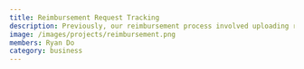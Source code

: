 ```yaml
---
title: Reimbursement Request Tracking
description: Previously, our reimbursement process involved uploading receipts to a shared drive and notifying an Authorized Signer in the team. When preparing the team budget, we realized how challenging and tedious it was to match the receipts with SOAS account records of reimbursements. To solve this problem, we created a Google Form to help with the recording and tracking of reimbursement requests.
image: /images/projects/reimbursement.png
members: Ryan Do
category: business
---
```

